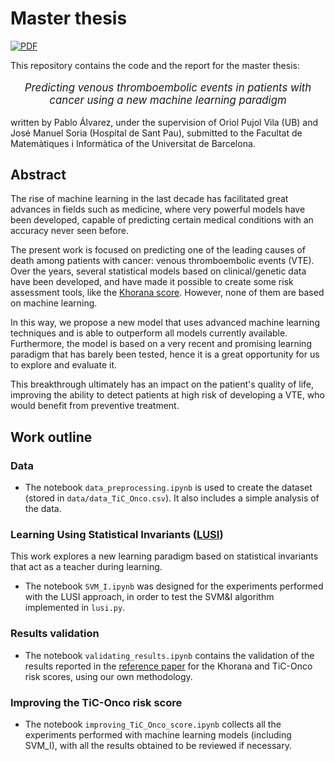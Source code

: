 # Master thesis

[![PDF](https://img.shields.io/badge/PDF-latest-blue.svg?style=flat)](https://github.com/pabloac31/TFM/blob/main/report.pdf)

This repository contains the code and the report for the master thesis:

<p align="center" style="font-size:larger;">
<i>Predicting venous thromboembolic events in patients with cancer using a new machine learning paradigm</i>
</p>

written by Pablo Álvarez, under the supervision of Oriol Pujol Vila (UB) and José Manuel Soria (Hospital de Sant Pau), submitted to the Facultat de Matemàtiques i Informàtica of the Universitat de Barcelona.

## Abstract
The rise of machine learning in the last decade has facilitated great advances in fields such as medicine, where very powerful models have been developed, capable of predicting certain medical conditions with an accuracy never seen before.

The present work is focused on predicting one of the leading causes of death among patients with cancer: venous thromboembolic events (VTE). Over the years, several statistical models based on clinical/genetic data have been developed, and have made it possible to create some risk assessment tools, like the [Khorana score](https://pubmed.ncbi.nlm.nih.gov/18216292/). However, none of them are based on machine learning. 

In this way, we propose a new model that uses advanced machine learning techniques and is able to outperform all models currently available. Furthermore, the model is based on a very recent and promising learning paradigm that has barely been tested, hence it is a great opportunity for us to explore and evaluate it. 

This breakthrough ultimately has an impact on the patient's quality of life, improving the ability to detect patients at high risk of developing a VTE, who would benefit from preventive treatment.

## Work outline

### Data
- The notebook ```data_preprocessing.ipynb``` is used to create the dataset (stored in  ```data/data_TiC_Onco.csv```). It also includes a simple analysis of the data.

### Learning Using Statistical Invariants ([LUSI](https://link.springer.com/article/10.1007/s10994-018-5742-0))
This work explores a new learning paradigm based on statistical invariants that act as a teacher during learning.
- The notebook ```SVM_I.ipynb``` was designed for the experiments performed with the LUSI approach, in order to test the SVM&I algorithm implemented in ```lusi.py```.

### Results validation
- The notebook ```validating_results.ipynb``` contains the validation of the results reported in the [reference paper](https://pubmed.ncbi.nlm.nih.gov/29588512/) for the Khorana and TiC-Onco risk scores, using our own methodology.

### Improving the TiC-Onco risk score
- The notebook ```improving_TiC_Onco_score.ipynb``` collects all the experiments performed with machine learning models (including SVM_I), with all the results obtained to be reviewed if necessary.
